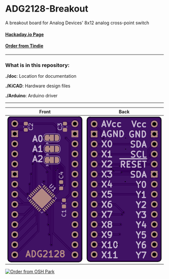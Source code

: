 # ADG2128-Breakout

A breakout board for Analog Devices' 8x12 analog cross-point switch

#### [Hackaday.io Page](https://hackaday.io/project/167228-adg2128-breakout)

#### [Order from Tindie](https://www.tindie.com/products/17864/)

------------------------

### What is in this repository:

**./doc**:  Location for documentation

**./KiCAD**:  Hardware design files

**./Arduino**:  Arduino driver

------------------------

Front | Back
:-------:|:------:
![Front](osh-render-front.png)  | ![Back](osh-render-back.png)


[<img src="https://oshpark.com/assets/badge-5b7ec47045b78aef6eb9d83b3bac6b1920de805e9a0c227658eac6e19a045b9c.png" alt="Order from OSH Park">](https://oshpark.com/shared_projects/wVaC8Mez)

